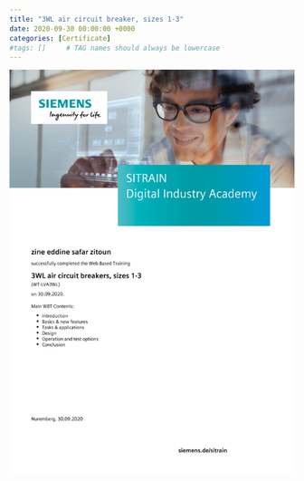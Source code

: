 ```yaml
---
title: "3WL air circuit breaker, sizes 1-3"
date: 2020-09-30 00:00:00 +0000
categories: [Certificate]
#tags: []     # TAG names should always be lowercase
---
```



![3WL air circuit breaker, sizes 1-3](./Certs/In_DB_lc.robots.LCPDFCertificateGenerationProductRobot_QA585O6-1.png "3WL air circuit breaker, sizes 1-3")